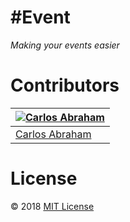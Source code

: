 # #Event

*Making your events easier*

# Contributors

[![Carlos Abraham](https://avatars3.githubusercontent.com/u/21347264?s=50&v=43&s)](https://github.com/19cah) | 
--- |
[Carlos Abraham](https://github.com/19cah) |


# License

© 2018 [MIT License](LICENSE)
